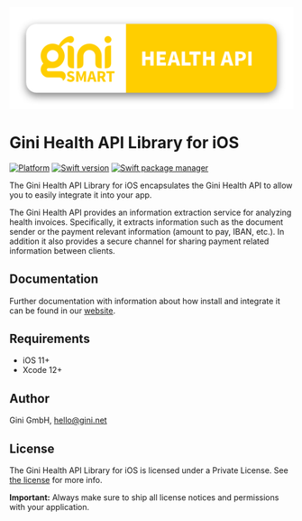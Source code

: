 ![Gini Health API Library for iOS](./GiniHealth_Logo.png?raw=true)

# Gini Health API Library for iOS

[![Platform](https://img.shields.io/badge/platform-iOS-lightgrey.svg)]()
[![Swift version](https://img.shields.io/badge/swift-5.0-orange.svg)]()
[![Swift package manager](https://img.shields.io/badge/Swift_Package_Manager-compatible-orange?style=flat-square)]()


The Gini Health API Library for iOS encapsulates the Gini Health API to allow you to easily integrate it into your app.

The Gini Health API provides an information extraction service for analyzing health invoices. Specifically, it extracts information such as the document sender or the payment relevant information (amount to pay, IBAN, etc.). In addition it also provides a secure channel for sharing payment related information between clients.

## Documentation

Further documentation with information about how install and integrate it can be found in our [website](https://developer.gini.net/gini-mobile-ios/GiniHealthAPILibrary/index.html).

## Requirements

- iOS 11+
- Xcode 12+

## Author

Gini GmbH, hello@gini.net

## License

The Gini Health API Library for iOS is licensed under a Private License. See [the license](https://developer.gini.net/gini-mobile-ios/GiniHealthAPILibrary/license.html) for more info.

**Important:** Always make sure to ship all license notices and permissions with your application.

